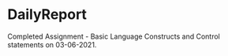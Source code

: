 # DailyReport
Completed Assignment - Basic Language Constructs and Control statements on 03-06-2021.
